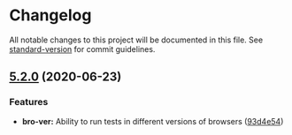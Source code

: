 # Changelog

All notable changes to this project will be documented in this file. See [standard-version](https://github.com/conventional-changelog/standard-version) for commit guidelines.

## [5.2.0](https://github.com/gemini-testing/gemini-core/compare/v5.1.2...v5.2.0) (2020-06-23)


### Features

* **bro-ver:** Ability to run tests in different versions of browsers ([93d4e54](https://github.com/gemini-testing/gemini-core/commit/93d4e5400dc834b5803faeeeaa214f2e6cde53bc))
